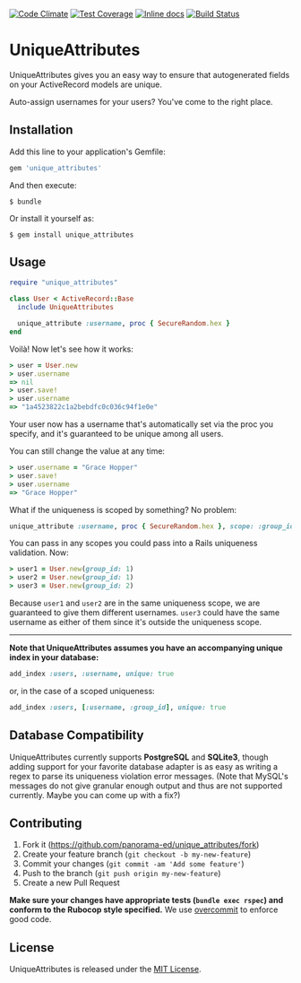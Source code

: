 [![Code Climate](https://codeclimate.com/github/panorama-ed/unique_attributes/badges/gpa.svg)](https://codeclimate.com/github/panorama-ed/unique_attributes) [![Test Coverage](https://codeclimate.com/github/panorama-ed/unique_attributes/badges/coverage.svg)](https://codeclimate.com/github/panorama-ed/unique_attributes) [![Inline docs](http://inch-ci.org/github/panorama-ed/unique_attributes.png)](http://inch-ci.org/github/panorama-ed/unique_attributes) [![Build Status](https://travis-ci.org/panorama-ed/unique_attributes.svg)](https://travis-ci.org/panorama-ed/unique_attributes)

# UniqueAttributes

UniqueAttributes gives you an easy way to ensure that autogenerated fields on
your ActiveRecord models are unique.

Auto-assign usernames for your users? You've come to the right place.

## Installation

Add this line to your application's Gemfile:

```ruby
gem 'unique_attributes'
```

And then execute:

    $ bundle

Or install it yourself as:

    $ gem install unique_attributes

## Usage

```ruby
require "unique_attributes"

class User < ActiveRecord::Base
  include UniqueAttributes

  unique_attribute :username, proc { SecureRandom.hex }
end
```

Voilà! Now let's see how it works:

```ruby
> user = User.new
> user.username
=> nil
> user.save!
> user.username
=> "1a4523822c1a2bebdfc0c036c94f1e0e"
```

Your user now has a username that's automatically set via the proc you specify,
and it's guaranteed to be unique among all users.

You can still change the value at any time:
```ruby
> user.username = "Grace Hopper"
> user.save!
> user.username
=> "Grace Hopper"
```

What if the uniqueness is scoped by something? No problem:
```ruby
unique_attribute :username, proc { SecureRandom.hex }, scope: :group_id
```

You can pass in any scopes you could pass into a Rails uniqueness validation.
Now:
```ruby
> user1 = User.new(group_id: 1)
> user2 = User.new(group_id: 1)
> user3 = User.new(group_id: 2)
```

Because `user1` and `user2` are in the same uniqueness scope, we are guaranteed
to give them different usernames. `user3` could have the same username as either
of them since it's outside the uniqueness scope.

-----

**Note that UniqueAttributes assumes you have an accompanying unique
index in your database:**
```ruby
add_index :users, :username, unique: true
```

or, in the case of a scoped uniqueness:
```ruby
add_index :users, [:username, :group_id], unique: true
```

## Database Compatibility

UniqueAttributes currently supports **PostgreSQL** and **SQLite3**, though
adding support for your favorite database adapter is as easy as writing a regex
to parse its uniqueness violation error messages. (Note that MySQL's messages do
not give granular enough output and thus are not supported currently. Maybe you
can come up with a fix?)

## Contributing

1. Fork it (https://github.com/panorama-ed/unique_attributes/fork)
2. Create your feature branch (`git checkout -b my-new-feature`)
3. Commit your changes (`git commit -am 'Add some feature'`)
4. Push to the branch (`git push origin my-new-feature`)
5. Create a new Pull Request

**Make sure your changes have appropriate tests (`bundle exec rspec`)
and conform to the Rubocop style specified.** We use
[overcommit](https://github.com/causes/overcommit) to enforce good code.

## License

UniqueAttributes is released under the
[MIT License](https://github.com/panorama-ed/unique_attributes/blob/master/LICENSE.txt).

